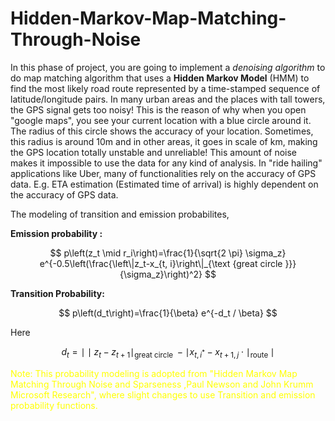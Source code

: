 # Hidden-Markov-Map-Matching-Through-Noise

In this phase of project, you are going to implement a *denoising algorithm* to do map matching algorithm that uses a **Hidden Markov Model** (HMM) to find the most likely road route represented by a time-stamped sequence of latitude/longitude pairs.
  In many urban areas and the places with tall towers, the GPS signal gets too noisy! This is the reason of why when you open "google maps", you see your current location with a blue circle around it. The radius of this circle shows the accuracy of your location. Sometimes, this radius is around 10m and in other areas, it goes in scale of km, making the GPS location totally unstable and unreliable! This amount of noise makes it impossible to use the data for any kind of analysis. In "ride hailing" applications like Uber, many of functionalities rely on the accuracy of GPS data. E.g. ETA estimation (Estimated time of arrival) is highly dependent on the accuracy of GPS data.
  
The modeling of transition and emission probabilites, 

**Emission probability :**

$$ p\left(z_t \mid r_i\right)=\frac{1}{\sqrt{2 \pi} \sigma_z} e^{-0.5\left(\frac{\left\|z_t-x_{t, i}\right\|_{\text {great circle }}}{\sigma_z}\right)^2} $$


**Transition Probability:**

$$ p\left(d_t\right)=\frac{1}{\beta} e^{-d_t / \beta} $$

Here

$$
d_t=\mid \mid z_t-z_{t+1}\mid_{\text {great circle }}-\mid x_{t, i^*}-x_{t+1, j} \cdot\mid_{\text {route }}\mid 
$$


<p style="color:yellow;"> Note:  This probability modeling is adopted from "Hidden Markov Map Matching Through Noise and Sparseness ,Paul Newson and John Krumm  Microsoft Research", where slight changes to use Transition and emission
probability functions.</p>



